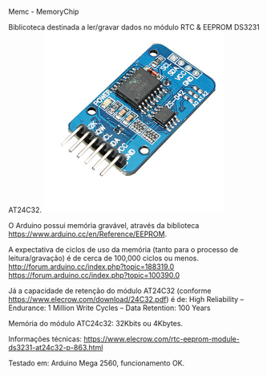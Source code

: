 Memc - MemoryChip

Biblicoteca destinada a ler/gravar dados no módulo RTC & EEPROM DS3231 AT24C32.
![Alt text](https://github.com/chechelaky/Arduino/blob/master/Memc/atc24c32.jpg "Módulo DS3231 AT24C32")

O Arduino possui memória gravável, através da biblioteca https://www.arduino.cc/en/Reference/EEPROM.

A expectativa de ciclos de uso da memória (tanto para o processo de leitura/gravação) é de cerca de 100,000 ciclos ou menos.
http://forum.arduino.cc/index.php?topic=188319.0
https://forum.arduino.cc/index.php?topic=100390.0

Já a capacidade de retenção do módulo AT24C32 (conforme https://www.elecrow.com/download/24C32.pdf) é de:
High Reliability
– Endurance: 1 Million Write Cycles
– Data Retention: 100 Years

Memória do módulo ATC24c32: 32Kbits ou 4Kbytes.

Informações técnicas: https://www.elecrow.com/rtc-eeprom-module-ds3231-at24c32-p-863.html

Testado em:
Arduino Mega 2560, funcionamento OK.
